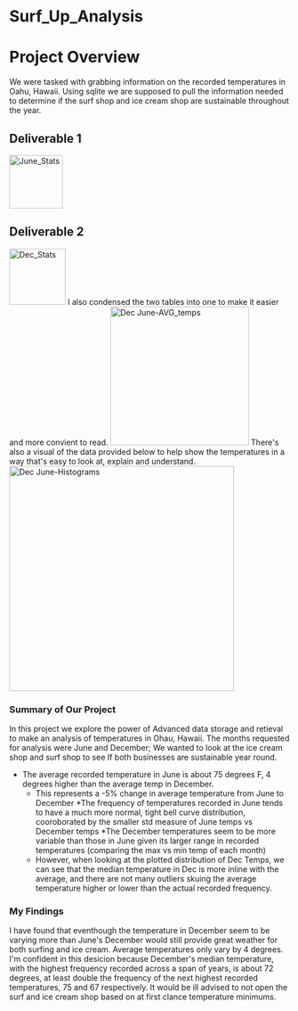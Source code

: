 # Surf_Up_Analysis
# Project Overview
We were tasked with grabbing information on the recorded temperatures in Oahu, Hawaii. Using sqlite we are supposed to pull the information needed to determine if the surf shop and ice cream shop are sustainable throughout the year.

## Deliverable 1
<img width="96" alt="June_Stats" src="https://user-images.githubusercontent.com/91299736/143786626-f9e75688-6dcd-4d3d-8a1f-85db8147327e.PNG">

## Deliverable 2
<img width="101" alt="Dec_Stats" src="https://user-images.githubusercontent.com/91299736/143786615-918be66d-17aa-4bfc-847f-ddf8d88b587f.PNG">
I also condensed the two tables into one to make it easier and more convient to read.
<img width="249" alt="Dec June-AVG_temps" src="https://user-images.githubusercontent.com/91299736/143786671-6e85cf2c-db33-4320-abae-bb18b862627a.PNG">
There's also a visual of the data provided below to help show the temperatures in a way that's easy to look at, explain and understand.
<img width="404" alt="Dec June-Histograms" src="https://user-images.githubusercontent.com/91299736/143786709-80a253f9-8a90-4601-a723-2f066a2a6c61.PNG">

### Summary of Our Project
In this project we explore the power of Advanced data storage and retieval to make an analysis of temperatures in Ohau, Hawaii. The months requested for analysis were June and December; We wanted to look at the ice cream shop and surf shop to see If both businesses are sustainable year round.

* The average recorded temperature in June is about 75 degrees F, 4 degrees higher than the average temp in December.
  * This represents a -5% change in average temperature from June to December
*The frequency of temperatures recorded in June tends to have a much more normal, tight bell curve distribution, cooroborated by the smaller std measure of June temps vs December temps
*The December temperatures seem to be more variable than those in June given its larger range in recorded temperatures (comparing the max vs min temp of each month)
  * However, when looking at the plotted distribution of Dec Temps, we can see that the median temperature in Dec is more inline with the average, and there are not many outliers skuing the average temperature higher or lower than the actual recorded frequency.
### My Findings
I have found that eventhough the temperature in December seem to be varying more than June's December would still provide great weather for both surfing and ice cream. Average temperatures only vary by 4 degrees. I'm confident in this desicion because December's median temperature, with the highest frequency recorded across a span of years, is about 72 degrees, at least double the frequency of the next highest recorded temperatures, 75 and 67 respectively. It would be ill advised to not open the surf and ice cream shop based on at first clance temperature minimums.
